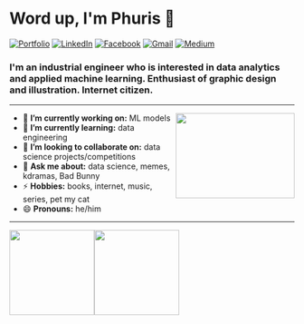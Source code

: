 
<h1 align="left"> Word up, I'm Phuris 👋 </h1>

<p align="left">
   <a href="https://phuris.co/"><img alt="Portfolio" src="https://img.shields.io/badge/-dewith.co-black?style=flat-square&logo=squarespace&logoColor=white&link=https://phuris.co/"></a>
   <a href="https://www.linkedin.com/in/phuris-kruacharee-8ba72a2a0/"><img alt="LinkedIn" src="https://img.shields.io/badge/-phuris-black?style=flat-square&logo=Linkedin&logoColor=white&link=https://www.linkedin.com/in/phuris-kruacharee-8ba72a2a0/"></a>
   <a href="https://twitter.com/DewithMiramon"><img alt="Facebook" src="https://img.shields.io/badge/-@DewithMiramon-black?style=flat-square&logo=twitter&logoColor=white&link=https://twitter.com/DewithMiramon"></a>
   <a href="mailto:phurissor@gmail.com"><img alt="Gmail" src="https://img.shields.io/badge/-phurissor@gmail.com-black?style=flat-square&logo=Gmail&logoColor=white&link=mailto:dewithmiramon@gmail.com"></a>
   <a href="https://medium.com/@phuris.k"><img alt="Medium" src="https://img.shields.io/badge/-@phuris.k-03a57a?style=flat-square&color=000000&labelColor=000000&logo=Medium&link=https://medium.com/@phuris.k"></a>
</p>

<h3 align="left">  I'm an industrial engineer who is interested in data analytics and applied machine learning. Enthusiast of graphic design and illustration. Internet citizen. </h3>

---

<!-- credits for gif https://gph.is/g/ZWg5jr7 -->
<img align="right" height="150" width="210" src="data.gif">

- 🔭 **I’m currently working on:** ML models
- 🌱 **I’m currently learning:** data engineering
- 👯 **I’m looking to collaborate on:** data science projects/competitions
- 💬 **Ask me about:** data science, memes, kdramas, Bad Bunny
- ⚡ **Hobbies:** books, internet, music, series, pet my cat
- 😄 **Pronouns:** he/him

---

<a href="https://dewith.co/"><img height="150px" src="https://github-readme-stats.vercel.app/api?username=dewith&show_icons=true&hide_title=true&hide_border=true&theme=graywhite" /><img height="150px" src="https://github-readme-stats.vercel.app/api/top-langs/?username=dewith&show_icons=true&layout=compact&langs_count=6&hide_title=true&hide_border=true&theme=graywhite" /></a>
